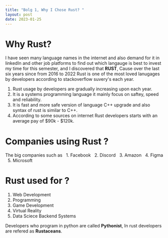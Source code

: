 ```yaml
---
title: "Bolg 1, Why I Chose Rust? "
layout: post
date: 2023-01-25
---
```

# Why Rust?
I have seen many language names in the internet and also demand for it in linkedIn and other job platforms to find out which langauge is best to invest my time for this semester, and I discovered that **RUST**, Cause over the last six years since from 2016 to 2022 Rust is one of the most loved lanugages by developers according to stackoverflow suvery's each year.

1. Rust usage by developers are gradually increasing upon each year.
2. It is a systems programming language it mainly focus on saftey, speed and reliability.
3. It is fast and more safe version of language C++ upgrade and also syntax of rust is similar to C++.
4. According to some sources on internet Rust developers starts with an average pay of $90k - $120k.

# Companies using Rust ?
  The big companies such as 
  &nbsp; 1. Facebook
  &nbsp; 2. Discord
  &nbsp; 3. Amazon
  &nbsp; 4. Figma
  &nbsp; 5. Microsoft 
  
# Rust used for ?
1. Web Development
2. Programming
3. Game Development
4. Virtual Reality
5. Data Sciece Backend Systems


Developers who program in python are called **Pythonist**, In rust developers are refered as **Rustaceans**.



